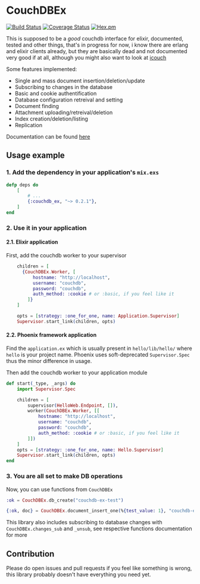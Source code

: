 # CouchDBEx

[![Build Status](https://www.travis-ci.org/vaartis/couchdb-ex.svg?branch=master)](https://www.travis-ci.org/vaartis/couchdb-ex)
[![Coverage Status](https://coveralls.io/repos/github/vaartis/couchdb-ex/badge.svg?branch=master)](https://coveralls.io/github/vaartis/couchdb-ex?branch=master)
[![Hex.pm](https://img.shields.io/hexpm/v/couchdb_ex.svg)](https://hex.pm/packages/couchdb_ex)


This is supposed to be a *good* couchdb interface for elixir,
documented, tested and other things, that's in progress for now, i know
there are erlang and elixir clients already, but they are basically dead and not
documented very good if at all, although you might also want to
look at [icouch](https://hex.pm/packages/icouch)

Some features implemented:

- Single and mass document insertion/deletion/update
- Subscribing to changes in the database
- Basic and cookie authentification
- Database configuration retreival and setting
- Document finding
- Attachment uploading/retreival/deletion
- Index creation/deletion/listing
- Replication

Documentation can be found [here](https://hexdocs.pm/couchdb_ex)

## Usage example

### 1. Add the dependency in your application's `mix.exs`
```elixir
defp deps do
    [
        # ...
        {:couchdb_ex, "~> 0.2.1"},
    ]
end
```

### 2. Use it in your application

#### 2.1. Elixir application
First, add the couchdb worker to your supervisor

```elixir
    children = [
      {CouchDBEx.Worker, [
          hostname: "http://localhost",
          username: "couchdb",
          password: "couchdb",
          auth_method: :cookie # or :basic, if you feel like it
        ]}
    ]

    opts = [strategy: :one_for_one, name: Application.Supervisor]
    Supervisor.start_link(children, opts)
```

#### 2.2. Phoenix framework application
Find the `application.ex` which is usually present in `hello/lib/hello/` where `hello` is your project name. Phoenix uses soft-deprecated `Supervisor.Spec` thus the minor difference in usage.

Then add the couchdb worker to your application module

```elixir
def start(_type, _args) do
    import Supervisor.Spec

    children = [
        supervisor(HelloWeb.Endpoint, []),
        worker(CouchDBEx.Worker, [[
            hostname: "http://localhost",
            username: "couchdb",
            password: "couchdb",
            auth_method: :cookie # or :basic, if you feel like it
        ]])
    ]
    opts = [strategy: :one_for_one, name: Hello.Supervisor]
    Supervisor.start_link(children, opts)
end
```
### 3. You are all set to make DB operations

Now, you can use functions from `CouchDBEx`

```elixir
:ok = CouchDBEx.db_create("couchdb-ex-test")

{:ok, doc} = CouchDBEx.document_insert_one(%{test_value: 1}, "couchdb-ex-test")
```

This library also includes subscribing to database changes with `CouchDBEx.changes_sub` and `_unsub`,
see respective functions documentation for more

## Contribution

Please do open issues and pull requests if you feel like something
is wrong, this library probably doesn't have everything you need yet.
